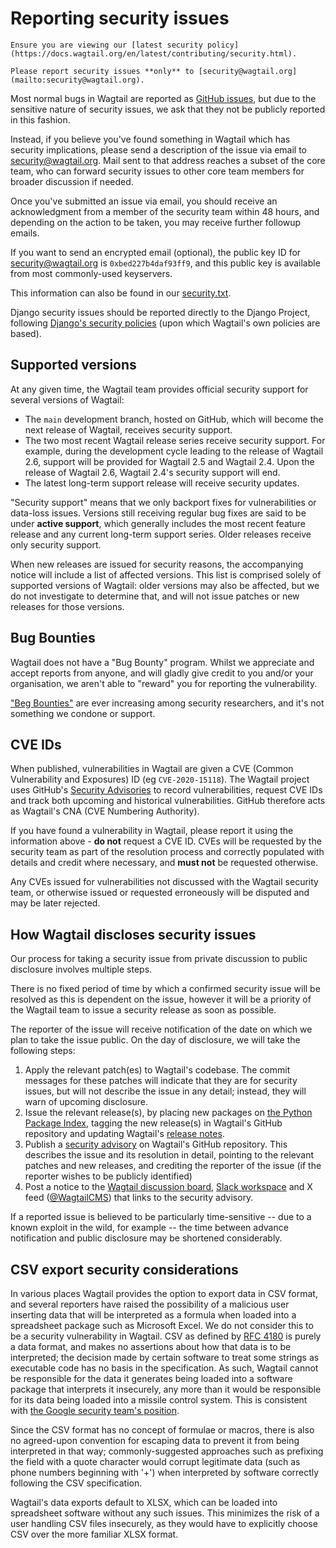 # Reporting security issues

```{warning}
Ensure you are viewing our [latest security policy](https://docs.wagtail.org/en/latest/contributing/security.html).
```

```{note}
Please report security issues **only** to [security@wagtail.org](mailto:security@wagtail.org).
```

Most normal bugs in Wagtail are reported as [GitHub issues](https://github.com/wagtail/wagtail/issues), but due to the sensitive nature of security issues, we ask that they not be publicly reported in this fashion.

Instead, if you believe you've found something in Wagtail which has security implications, please send a description of the issue via email to <security@wagtail.org>.
Mail sent to that address reaches a subset of the core team, who can forward security issues to other core team members for broader discussion if needed.

Once you've submitted an issue via email, you should receive an acknowledgment from a member of the security team within 48 hours, and depending on the action to be taken, you may receive further followup emails.

If you want to send an encrypted email (optional), the public key ID for <security@wagtail.org> is `0xbed227b4daf93ff9`, and this public key is available from most commonly-used keyservers.

This information can also be found in our [security.txt](https://wagtail.org/.well-known/security.txt).

Django security issues should be reported directly to the Django Project, following [Django's security policies](inv:django#internals/security) (upon which Wagtail's own policies are based).

## Supported versions

At any given time, the Wagtail team provides official security support for several versions of Wagtail:

-   The `main` development branch, hosted on GitHub, which will become the next release of Wagtail, receives security support.
-   The two most recent Wagtail release series receive security support.
    For example, during the development cycle leading to the release of
    Wagtail 2.6, support will be provided for Wagtail 2.5 and Wagtail 2.4. Upon the release of Wagtail 2.6, Wagtail 2.4's security support will end.
-   The latest long-term support release will receive security updates.

"Security support" means that we only backport fixes for vulnerabilities or
data-loss issues. Versions still receiving regular bug fixes are said to be
under **active support**, which generally includes the most recent feature
release and any current long-term support series. Older releases receive only
security support.

When new releases are issued for security reasons, the accompanying notice will include a list of affected versions.
This list is comprised solely of supported versions of Wagtail: older versions may also be affected, but we do not investigate to determine that, and will not issue patches or new releases for those versions.

## Bug Bounties

Wagtail does not have a "Bug Bounty" program. Whilst we appreciate and accept reports from anyone, and will gladly give credit to you and/or your organisation, we aren't able to "reward" you for reporting the vulnerability.

["Beg Bounties"](https://www.troyhunt.com/beg-bounties/) are ever increasing among security researchers, and it's not something we condone or support.

## CVE IDs

When published, vulnerabilities in Wagtail are given a CVE (Common Vulnerability and Exposures) ID (eg `CVE-2020-15118`). The Wagtail project uses GitHub's [Security Advisories](https://github.com/wagtail/wagtail/security/advisories) to record vulnerabilities, request CVE IDs and track both upcoming and historical vulnerabilities. GitHub therefore acts as Wagtail's CNA (CVE Numbering Authority).

If you have found a vulnerability in Wagtail, please report it using the information above - **do not** request a CVE ID. CVEs will be requested by the security team as part of the resolution process and correctly populated with details and credit where necessary, and **must not** be requested otherwise.

Any CVEs issued for vulnerabilities not discussed with the Wagtail security team, or otherwise issued or requested erroneously will be disputed and may be later rejected.

## How Wagtail discloses security issues

Our process for taking a security issue from private discussion to public disclosure involves multiple steps.

There is no fixed period of time by which a confirmed security issue will be resolved as this is dependent on the issue, however it will be a priority of the Wagtail team to issue a security release as soon as possible.

The reporter of the issue will receive notification of the date on which we plan to take the issue public.
On the day of disclosure, we will take the following steps:

1. Apply the relevant patch(es) to Wagtail's codebase.
   The commit messages for these patches will indicate that they are for security issues, but will not describe the issue in any detail; instead, they will warn of upcoming disclosure.
2. Issue the relevant release(s), by placing new packages on [the Python Package Index](https://pypi.org/project/wagtail/), tagging the new release(s) in Wagtail's GitHub repository and updating Wagtail's [release notes](../releases/index).
3. Publish a [security advisory](https://github.com/wagtail/wagtail/security/advisories?state=published) on Wagtail's GitHub repository. This describes the issue and its resolution in detail, pointing to the relevant patches and new releases, and crediting the reporter of the issue (if the reporter wishes to be publicly identified)
4. Post a notice to the [Wagtail discussion board](https://github.com/wagtail/wagtail/discussions), [Slack workspace](https://wagtail.org/slack/) and X feed ([\@WagtailCMS](https://x.com/wagtailcms)) that links to the security advisory.

If a reported issue is believed to be particularly time-sensitive -- due to a known exploit in the wild, for example -- the time between advance notification and public disclosure may be shortened considerably.

## CSV export security considerations

In various places Wagtail provides the option to export data in CSV format, and several reporters have raised the possibility of a malicious user inserting data that will be interpreted as a formula when loaded into a spreadsheet package such as Microsoft Excel. We do not consider this to be a security vulnerability in Wagtail. CSV as defined by [RFC 4180](https://datatracker.ietf.org/doc/html/rfc4180) is purely a data format, and makes no assertions about how that data is to be interpreted; the decision made by certain software to treat some strings as executable code has no basis in the specification. As such, Wagtail cannot be responsible for the data it generates being loaded into a software package that interprets it insecurely, any more than it would be responsible for its data being loaded into a missile control system. This is consistent with [the Google security team's position](https://sites.google.com/site/bughunteruniversity/nonvuln/csv-excel-formula-injection).

Since the CSV format has no concept of formulae or macros, there is also no agreed-upon convention for escaping data to prevent it from being interpreted in that way; commonly-suggested approaches such as prefixing the field with a quote character would corrupt legitimate data (such as phone numbers beginning with '+') when interpreted by software correctly following the CSV specification.

Wagtail's data exports default to XLSX, which can be loaded into spreadsheet software without any such issues. This minimizes the risk of a user handling CSV files insecurely, as they would have to explicitly choose CSV over the more familiar XLSX format.
